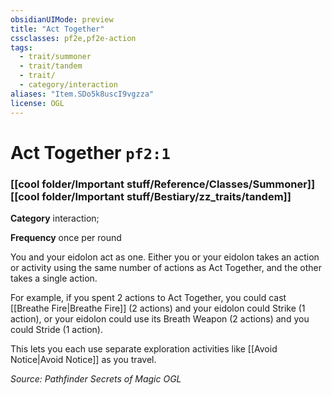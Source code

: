 ```yaml
---
obsidianUIMode: preview
title: "Act Together"
cssclasses: pf2e,pf2e-action
tags:
  - trait/summoner
  - trait/tandem
  - trait/
  - category/interaction
aliases: "Item.SDo5k8uscI9vgzza"
license: OGL
---
```

# Act Together `pf2:1`

### [[cool folder/Important stuff/Reference/Classes/Summoner]][[cool folder/Important stuff/Bestiary/zz_traits/tandem]]

**Category** interaction; 




**Frequency** once per round

You and your eidolon act as one. Either you or your eidolon takes an action or activity using the same number of actions as Act Together, and the other takes a single action.

For example, if you spent 2 actions to Act Together, you could cast [[Breathe Fire|Breathe Fire]] (2 actions) and your eidolon could Strike (1 action), or your eidolon could use its Breath Weapon (2 actions) and you could Stride (1 action).

This lets you each use separate exploration activities like [[Avoid Notice|Avoid Notice]] as you travel.

*Source: Pathfinder Secrets of Magic*
*OGL*